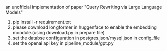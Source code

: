 an unofficial implementation of paper "Query Rewriting via Large Language Models"

1. pip install -r requirement.txt
2. please download longformer in huggenface to enable the embedding moodule.(using download.py in prepare file)
3. set the databse configuration in postgres.json/mysql.json in config_file
4. set the openai api key in pipeline_module/gpt.py
